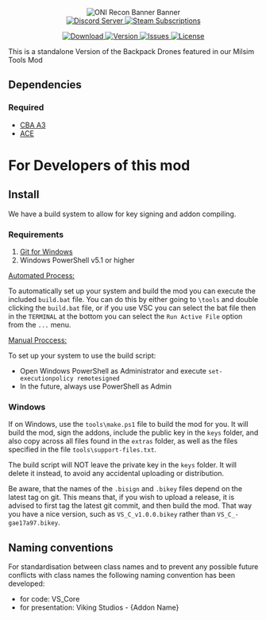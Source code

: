 <p align="center">
	<img src="https://github.com/Viking-Studios-Arma/ONI_Recon_Essentials/blob/5d17ad1523638d20144793f82f990c9eececcb5a/Falcon%20flight%20banner%20W-logo.png" alt="ONI Recon Banner Banner" />
	<br />
	<a href="https://discord.gg/9pJTHHzaFC">
		<img src="https://img.shields.io/discord/1032437213100777502.svg?label=Discord&logo=Discord&colorB=7289da&style=for-the-badge" alt="Discord Server">
	</a>
	<a href="https://steamcommunity.com/sharedfiles/filedetails/?id=3016023028">
		<img src="https://img.shields.io/steam/subscriptions/3108371604?style=for-the-badge" alt="Steam Subscriptions">
	</a>
	
</p>
</p>
<p align="center">
	<a href="https://steamcommunity.com/sharedfiles/filedetails/?id=3016023028">
		<img src="https://img.shields.io/steam/size/3108371604?label=Download&logo=steam" alt="Download" />
	</a>
	<a href="https://github.com/Viking-Studios-Arma/Backpack-Drones/releases">
		<img src="https://img.shields.io/github/release/Viking-Studios-Arma/Backpack-Drones.svg?label=Version" alt="Version" />
	</a>
	<a href="https://github.com/Viking-Studios-Arma/Backpack-Drones/issues">
		<img src="http://img.shields.io/github/issues-raw/Viking-Studios-Arma/Backpack-Drones?label=Issues&style=flat" alt="Issues" />
	</a>
	<a href="Viking-Studios-Arma/Backpack-Drones/blob/main/LICENSE">
		<img src="https://img.shields.io/github/license/Viking-Studios-Arma/Backpack-Drones.svg?style=flat&label=Licence" alt="License">
	</a>
</p>

<p>

This is a standalone Version of the Backpack Drones featured in our Milsim Tools Mod

</p>

## Dependencies
### Required
- [CBA A3](https://steamcommunity.com/sharedfiles/filedetails/?id=450814997)
- [ACE](https://steamcommunity.com/workshop/filedetails/?id=463939057)

# For Developers of this mod
## Install
We have a build system to allow for key signing and addon compiling.

### Requirements
1. [Git for Windows](https://git-scm.com/download/win)
1. Windows PowerShell v5.1 or higher

<ins>Automated Process:</ins>

To automatically set up your system and build the mod you can execute the included `build.bat` file.
You can do this by either going to `\tools` and double clicking the `build.bat` file, or if you use VSC you can select the bat file then in the `TERMINAL` at the bottom you can select the `Run Active File` option from the `...` menu.

<ins>Manual Proccess:</ins>

To set up your system to use the build script:
- Open Windows PowerShell as Administrator and execute `set-executionpolicy remotesigned`
- In the future, always use PowerShell as Admin

### Windows
If on Windows, use the `tools\make.ps1` file to build the mod for you. It will build the mod, sign the addons, include the public key in the `keys` folder, and also copy across all files found in the `extras` folder, as well as the files specified in the file `tools\support-files.txt`.

The build script will NOT leave the private key in the `keys` folder. It will delete it instead, to avoid any accidental uploading or distribution.

Be aware, that the names of the `.bisign` and `.bikey` files depend on the latest tag on git. This means that, if you wish to upload a release, it is advised to first tag the latest git commit, and then build the mod. That way you have a nice version, such as `VS_C_v1.0.0.bikey` rather than `VS_C_-gae17a97.bikey`.

## Naming conventions
For standardisation between class names and to prevent any possible future conflicts with class names the following naming convention has been developed:
- for code: VS_Core
- for presentation: Viking Studios - {Addon Name}
